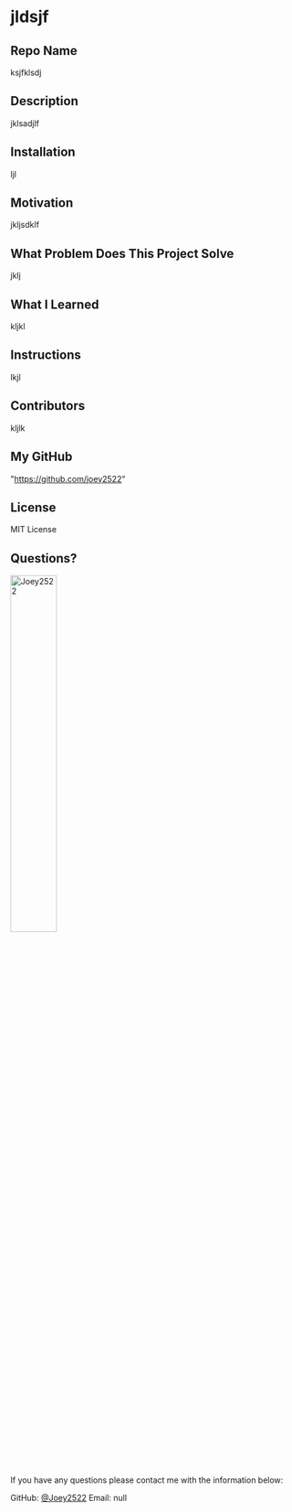 # jldsjf

  ## Repo Name
  ksjfklsdj
  
  ## Description
  jklsadjlf

  ## Installation
  ljl

  ## Motivation
  jkljsdklf

  ## What Problem Does This Project Solve
  jklj

  ## What I Learned
  kljkl

  ## Instructions
  lkjl

  ## Contributors
  kljlk

  ## My GitHub
  "https://github.com/joey2522"

  ## License
  MIT License

  ## Questions?

  <img src="https://avatars.githubusercontent.com/u/148152563?v=4" alt="Joey2522" width="40%" />

  If you have any questions please contact me with the information below:

  GitHub: [@Joey2522](https://api.github.com/users/Joey2522)
  Email: null

